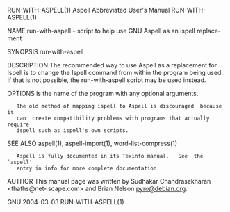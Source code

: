 RUN-WITH-ASPELL(1)     Aspell Abbreviated User's Manual    RUN-WITH-ASPELL(1)

NAME
       run-with-aspell  - script to help use GNU Aspell as an ispell replace‐
       ment

SYNOPSIS
       run-with-aspell <command>

DESCRIPTION
       The recommended way to use Aspell as a replacement for  Ispell  is  to
       change the Ispell command from within the program being used.  If that
       is not possible, the run-with-aspell script may be used instead.

OPTIONS
       <command>
              is the name of the program with any optional arguments.

       The old method of mapping ispell to Aspell is discouraged  because  it
       can  create compatibility problems with programs that actually require
       ispell such as ispell's own scripts.

SEE ALSO
       aspell(1), aspell-import(1), word-list-compress(1)

       Aspell is fully documented in its Texinfo manual.   See  the  `aspell'
       entry in info for more complete documentation.

AUTHOR
       This  manual page was written by Sudhakar Chandrasekharan <thaths@net‐
       scape.com> and Brian Nelson <pyro@debian.org>.

GNU                               2004-03-03               RUN-WITH-ASPELL(1)
